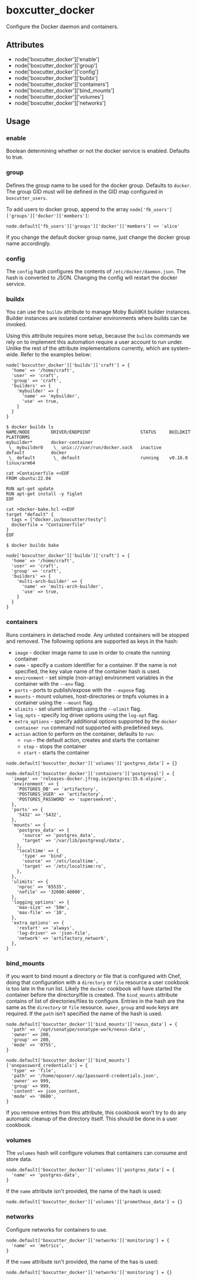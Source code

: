 # boxcutter_docker

Configure the Docker daemon and containers.

## Attributes

- node['boxcutter_docker']['enable']
- node['boxcutter_docker']['group']
- node['boxcutter_docker']['config']
- node['boxcutter_docker']['buildx']
- node['boxcutter_docker']['containers']
- node['boxcutter_docker']['bind_mounts']
- node['boxcutter_docker']['volumes']
- node['boxcutter_docker']['networks']

## Usage

### enable

Boolean determining whether or not the docker service is enabled. Defaults to
true.

### group

Defines the group name to be used for the docker group. Defaults to `docker`.
The group GID must will be defined in the GID map configured in `boxcutter_users`.

To add users to docker group, append to the array
`node['fb_users']['groups']['docker']['members']`:

````aiignore
node.default['fb_users']['groups']['docker']['members'] << 'alice'
````

If you change the default docker group name, just change the docker group name
accordingly.

### config

The `config` hash configures the contents of `/etc/docker/daemon.json`. The
hash is converted to JSON. Changing the config will restart the docker service.

### buildx

You can use the `buildx` attribute to manage Moby BuildKit builder instances.
Builder instances are isolated container environments where builds can be
invoked.

Using this attribute requires more setup, because the `buildx` commands we
rely on to implement this automation require a user account to run under.
Unlike the rest of the attribute implementations currently, which are system-wide.
Refer to the examples below:

```
node['boxcutter_docker']['buildx']['craft'] = {
  'home' => '/home/craft',
  'user' => 'craft',
  'group' => 'craft',
  'builders' => {
    'mybuilder' => {
      'name' => 'mybuilder',
      'use' => true,
    }
  }
}
```

```
$ docker buildx ls
NAME/NODE        DRIVER/ENDPOINT                   STATUS     BUILDKIT   PLATFORMS
mybuilder*       docker-container
 \_ mybuilder0    \_ unix:///var/run/docker.sock   inactive
default          docker
 \_ default       \_ default                       running    v0.16.0    linux/arm64
```

```
cat >Containerfile <<EOF
FROM ubuntu:22.04

RUN apt-get update
RUN apt-get install -y figlet
EOF

cat >docker-bake.hcl <<EOF
target "default" {
  tags = ["docker.io/boxcutter/testy"]
  dockerfile = "Containerfile"
}
EOF

$ docker buildx bake
```

```
node['boxcutter_docker']['buildx']['craft'] = {
  'home' => '/home/craft',
  'user' => 'craft',
  'group' => 'craft',
  'builders' => {
    'multi-arch-builder' => {
      'name' => 'multi-arch-builder',
      'use' => true,
    }
  }
}
```

### containers

Runs containers in detached mode. Any unlisted containers will be stopped and
removed. The following options are supported as keys in the hash:

- `image` - docker image name to use in order to create the running container
- `name` - specify a custom identifier for a container. If the name is not
  specified, the key value name of the container hash is used.
- `environment` - set simple (non-array) environment variables in the
  container with the `--env` flag.
- `ports` - ports to publish/expose with the `--expose` flag.
- `mounts` - mount volumes, host-directories or tmpfs volumes in a container
  using the `--mount` flag.
- `ulimits` - set ulumit settings using the `--ulimit` flag.
- `log_opts` - specify log driver options using the `log-opt` flag.
- `extra_options` - specify additional options supported by the
  `docker container run` command not supported with predefined keys.
- `action` action to perform on the container, defaults to `run`:
  - `run` - the default action, creates and starts the container
  - `stop` - stops the container
  - `start` - starts the container

```aiignore
node.default['boxcutter_docker']['volumes']['postgres_data'] = {}

node.default['boxcutter_docker']['containers']['postgresql'] = {
  'image' => 'releases-docker.jfrog.io/postgres:15.6-alpine',
  'environment' => {
    'POSTGRES_DB' => 'artifactory',
    'POSTGRES_USER' => 'artifactory',
    'POSTGRES_PASSWORD' => 'superseekret',
  },
  'ports' => {
    '5432' => '5432',
  },
  'mounts' => {
    'postgres_data' => {
      'source' => 'postgres_data',
      'target' => '/var/lib/postgresql/data',
    },
    'localtime' => {
      'type' => 'bind',
      'source' => '/etc/localtime',
      'target' => '/etc/localtime:ro',
    },
  },
  'ulimits' => {
    'nproc' => '65535',
    'nofile' => '32000:40000',
  },
  'logging_options' => {
    'max-size' => '50m',
    'max-file' => '10',
  },
  'extra_options' => {
    'restart' => 'always',
    'log-driver' => 'json-file',
    'network' => 'artifactory_network',
  },
}
```

### bind_mounts

If you want to bind mount a directory or file that is configured with Chef,
doing that configuration with a `directory` or `file` resource a user cookbook
is too late in the run list. Likely the `docker` cookbook will have started
the container before the directory/file is created. The `bind_mounts` attribute
contains of list of directories/files to configure. Entries in the hash are the
same as the `directory` or `file` resource. `owner`, `group` and `mode` keys
are required. If the `path` isn't specified the name of the hash is used.

```aiignore
node.default['boxcutter_docker']['bind_mounts']['nexus_data'] = {
  'path' => '/opt/sonatype/sonatype-work/nexus-data',
  'owner' => 200,
  'group' => 200,
  'mode' => '0755',
}

node.default['boxcutter_docker']['bind_mounts']['onepassword_credentials'] = {
  'type' => 'file',
  'path' => '/home/opuser/.op/1password-credentials.json',
  'owner' => 999,
  'group' => 999,
  'content' => json_content,
  'mode' => '0600',
}
```

If you remove entries from this attribute, this cookbook won't try to do any
automatic cleanup of the directory itself. This should be done in a user
cookbook.

### volumes

The `volumes` hash will configure volumes that containers can consume and
store data.

```
node.default['boxcutter_docker']['volumes']['postgres_data'] = {
  'name' => 'postgres-data',
}
```

If the `name` attribute isn't provided, the name of the hash is used:

```
node.default['boxcutter_docker']['volumes']['prometheus_data'] = {}
```

### networks

Configure networks for containers to use.

```
node.default['boxcutter_docker']['networks']['monitoring'] = {
  'name' => 'metrics',
}
```

If the `name` attribute isn't provided, the name of the has is used:

```
node.default['boxcutter_docker']['networks']['monitoring'] = {}
```
